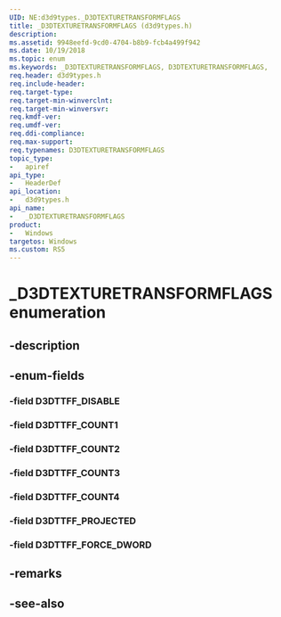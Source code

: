 ```yaml
---
UID: NE:d3d9types._D3DTEXTURETRANSFORMFLAGS
title: _D3DTEXTURETRANSFORMFLAGS (d3d9types.h)
description: 
ms.assetid: 9948eefd-9cd0-4704-b8b9-fcb4a499f942
ms.date: 10/19/2018
ms.topic: enum
ms.keywords: _D3DTEXTURETRANSFORMFLAGS, D3DTEXTURETRANSFORMFLAGS, 
req.header: d3d9types.h
req.include-header:
req.target-type:
req.target-min-winverclnt:
req.target-min-winversvr:
req.kmdf-ver:
req.umdf-ver:
req.ddi-compliance:
req.max-support:
req.typenames: D3DTEXTURETRANSFORMFLAGS
topic_type: 
-	apiref
api_type: 
-	HeaderDef
api_location: 
-	d3d9types.h
api_name: 
-	_D3DTEXTURETRANSFORMFLAGS
product:
-	Windows
targetos: Windows
ms.custom: RS5
---
```


# _D3DTEXTURETRANSFORMFLAGS enumeration

## -description



## -enum-fields

### -field D3DTTFF_DISABLE 
### -field D3DTTFF_COUNT1 
### -field D3DTTFF_COUNT2 
### -field D3DTTFF_COUNT3 
### -field D3DTTFF_COUNT4 
### -field D3DTTFF_PROJECTED 
### -field D3DTTFF_FORCE_DWORD 

## -remarks

## -see-also
